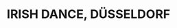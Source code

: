 ---
layout: gallery
title: IRISH DANCE, DÜSSELDORF
gallery:
- src: IMG_6952.jpg
  title: Image 1 
  width: 40
  height: 40
  materials: Oil, Canvas
  year: 2014
- src: IMG_6955.jpg
  title: Image 1 
  width: 40
  height: 40
  materials: Oil, Canvas
  year: 2014
- src: IMG_6959.jpg
  title: Image 1 
  width: 40
  height: 40
  materials: Oil, Canvas
  year: 2014
- src: IMG_6960.jpg
  title: Image 1 
  width: 40
  height: 40
  materials: Oil, Canvas
  year: 2014
- src: IMG_6961.jpg
  title: Image 1 
  width: 40
  height: 40
  materials: Oil, Canvas
  year: 2014
- src: IMG_6962.jpg
  title: Image 1 
  width: 40
  height: 40
  materials: Oil, Canvas
  year: 2014
- src: IMG_6963.jpg
  title: Image 1 
  width: 40
  height: 40
  materials: Oil, Canvas
  year: 2014
- src: IMG_6964.jpg
  title: Image 1 
  width: 40
  height: 40
  materials: Oil, Canvas
  year: 2014
- src: IMG_6966.jpg
  title: Image 1 
  width: 40
  height: 40
  materials: Oil, Canvas
  year: 2014
- src: IMG_6967.jpg
  title: Image 1 
  width: 40
  height: 40
  materials: Oil, Canvas
  year: 2014
---